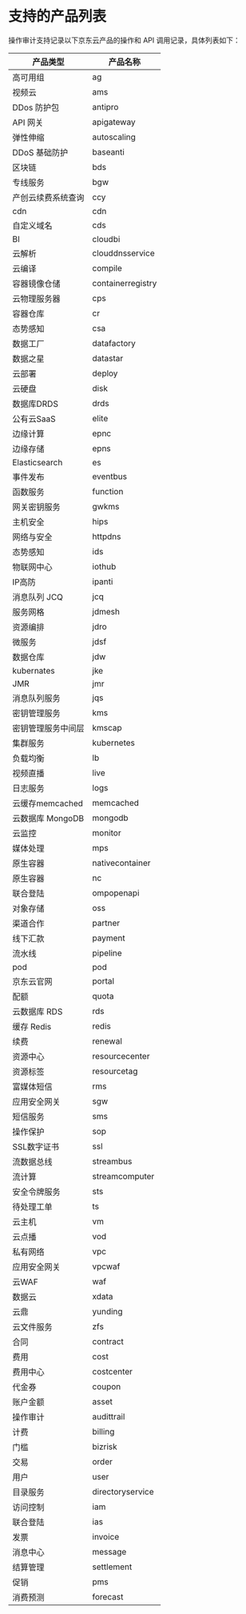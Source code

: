 # 支持的产品列表
操作审计支持记录以下京东云产品的操作和 API 调用记录，具体列表如下：

| 产品类型 | 产品名称         |
|----------|------------------|
| 高可用组 | ag                 |
| 视频云    | ams              |
| DDos 防护包 | antipro     |
| API 网关 |  apigateway    |
| 弹性伸缩	| autoscaling   |
| DDoS 基础防护 | baseanti    |
| 区块链 | bds  |
| 专线服务	 |bgw  |
| 产创云续费系统查询 |	ccy  |
| cdn	| cdn |
| 自定义域名 |	cds |
| BI |	cloudbi |
| 云解析	| clouddnsservice |
| 云编译	| compile |
| 容器镜像仓储	| containerregistry |
| 云物理服务器 |	cps |
| 容器仓库	| cr |
| 态势感知 |	csa |
| 数据工厂	| datafactory |
| 数据之星	| datastar |
| 云部署 |	deploy |
| 云硬盘	|disk |
| 数据库DRDS |	drds |
| 公有云SaaS |	elite |
| 边缘计算 |	epnc |
| 边缘存储	| epns |
|Elasticsearch |	es |
| 事件发布 |	eventbus |
| 函数服务	 | function |
| 网关密钥服务	 | gwkms |
| 主机安全 |	hips |
| 网络与安全	 | httpdns |
| 态势感知	 | ids |
| 物联网中心 |	iothub
| IP高防	 | ipanti |
| 消息队列 JCQ	 | jcq |
| 服务网格	 | jdmesh |
| 资源编排	 | jdro |
| 微服务	 | jdsf |
| 数据仓库	 | jdw |
| kubernates	 | jke |
| JMR	 | jmr |
| 消息队列服务	 | jqs |
| 密钥管理服务	 | kms |
| 密钥管理服务中间层	 | kmscap |
| 集群服务 |	kubernetes |
| 负载均衡 |	lb |
| 视频直播 |	live |
| 日志服务 |	logs |
| 云缓存memcached |	memcached |
| 云数据库 MongoDB |	mongodb |
| 云监控 |	monitor |
| 媒体处理 |	mps |
| 原生容器	 | nativecontainer |
| 原生容器 |	nc |
| 联合登陆 |	ompopenapi |
| 对象存储	 | oss |
| 渠道合作	 | partner |
| 线下汇款	 | payment |
| 流水线	 | pipeline |
| pod	 | pod |
| 京东云官网 |	portal |
| 配额	 | quota |
| 云数据库 RDS |	rds |
| 缓存 Redis |	redis |
| 续费	 | renewal |
| 资源中心  | resourcecenter |
| 资源标签	 | resourcetag |
| 富媒体短信 |	rms |
| 应用安全网关	 | sgw |
| 短信服务	 | sms |
| 操作保护	 | sop |
| SSL数字证书	 | ssl |
| 流数据总线 | streambus |
| 流计算	 | streamcomputer |
| 安全令牌服务	 | sts |
| 待处理工单	 | ts |
| 云主机	 | vm |
| 云点播	 | vod |
| 私有网络	 | vpc |
| 应用安全网关 |	vpcwaf |
| 云WAF | waf |
| 数据云	 | xdata |
| 云鼎 |	yunding |
| 云文件服务	 | zfs |
| 合同	 | contract |
| 费用	 | cost |
| 费用中心	 | costcenter |
| 代金券	 | coupon |
| 账户金额	 | asset  |
| 操作审计	 | audittrail |
| 计费	 | billing |
| 门槛	 | bizrisk |
| 交易 |	order |
| 用户	 | user |
| 目录服务	 | directoryservice |
| 访问控制	 | iam |
| 联合登陆	 | ias |
| 发票	 | invoice |
| 消息中心	 | message |
| 结算管理	 | settlement |
| 促销	 | pms |
| 消费预测	 | forecast |
